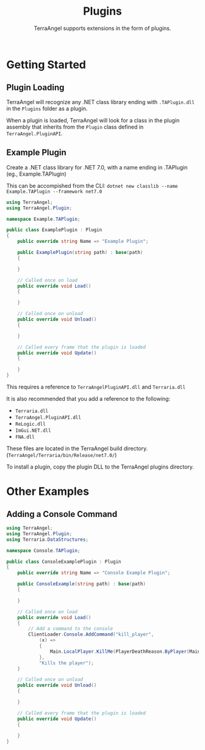 <h1 align="center">
Plugins
</h1>
<p align="center">
TerraAngel supports extensions in the form of plugins.
</p>
<br>

# Getting Started

## Plugin Loading

TerraAngel will recognize any .NET class library ending with `.TAPlugin.dll` in the `Plugins` folder as a plugin.

When a plugin is loaded, TerraAngel will look for a class in the plugin assembly that inherits from the `Plugin` class defined in `TerraAngel.PluginAPI`.

## Example Plugin

Create a .NET class library for .NET 7.0, with a name ending in .TAPlugin (eg., Example.TAPlugin)

This can be accompished from the CLI: `dotnet new classlib --name Example.TAPlugin --framework net7.0`

```cs
using TerraAngel;
using TerraAngel.Plugin;

namespace Example.TAPlugin;

public class ExamplePlugin : Plugin
{
    public override string Name => "Example Plugin";

    public ExamplePlugin(string path) : base(path)
    {

    }

    // Called once on load
    public override void Load()
    {

    }

    // Called once on unload
    public override void Unload()
    {

    }

    // Called every frame that the plugin is loaded
    public override void Update()
    {

    }
}
```

This requires a reference to `TerraAngelPluginAPI.dll` and `Terraria.dll`

It is also recommended that you add a reference to the following:
 - `Terraria.dll`
 - `TerraAngel.PluginAPI.dll`
 - `ReLogic.dll`
 - `ImGui.NET.dll`
 - `FNA.dll`

These files are located in the TerraAngel build directory. (`TerraAngel/Terraria/bin/Release/net7.0/`)

To install a plugin, copy the plugin DLL to the TerraAngel plugins directory.

# Other Examples

## Adding a Console Command

```cs
using TerraAngel;
using TerraAngel.Plugin;
using Terraria.DataStructures;

namespace Console.TAPlugin;

public class ConsoleExamplePlugin : Plugin
{
    public override string Name => "Console Example Plugin";

    public ConsoleExample(string path) : base(path)
    {

    }

    // Called once on load
    public override void Load()
    {
        // Add a command to the console
        ClientLoader.Console.AddCommand("kill_player",
            (x) =>
            {
                Main.LocalPlayer.KillMe(PlayerDeathReason.ByPlayer(Main.myPlayer), 1, 0);
            },
            "Kills the player");
    }

    // Called once on unload
    public override void Unload()
    {

    }

    // Called every frame that the plugin is loaded
    public override void Update()
    {
        
    }
}
```

